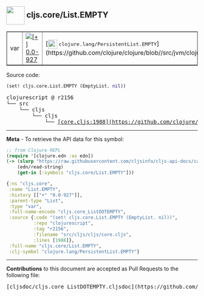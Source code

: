 ## <img width="48px" valign="middle" src="http://i.imgur.com/Hi20huC.png"> cljs.core/List.EMPTY

 <table border="1">
<tr>

<td>var</td>
<td><a href="https://github.com/cljsinfo/cljs-api-docs/tree/0.0-927"><img valign="middle" alt="[+] 0.0-927" src="https://img.shields.io/badge/+-0.0--927-lightgrey.svg"></a> </td>
<td>
[<img height="24px" valign="middle" src="http://i.imgur.com/1GjPKvB.png"> <samp>clojure.lang/PersistentList.EMPTY</samp>](https://github.com/clojure/clojure/blob//src/jvm/clojure/lang/PersistentList.java)
</td>
</tr>
</table>






Source code:

```clj
(set! cljs.core.List.EMPTY (EmptyList. nil))
```

 <pre>
clojurescript @ r2156
└── src
    └── cljs
        └── cljs
            └── <ins>[core.cljs:1988](https://github.com/clojure/clojurescript/blob/r2156/src/cljs/cljs/core.cljs#L1988)</ins>
</pre>


---

__Meta__ - To retrieve the API data for this symbol:

```clj
;; from Clojure REPL
(require '[clojure.edn :as edn])
(-> (slurp "https://raw.githubusercontent.com/cljsinfo/cljs-api-docs/catalog/cljs-api.edn")
    (edn/read-string)
    (get-in [:symbols "cljs.core/List.EMPTY"]))
```

```clj
{:ns "cljs.core",
 :name "List.EMPTY",
 :history [["+" "0.0-927"]],
 :parent-type "List",
 :type "var",
 :full-name-encode "cljs.core_ListDOTEMPTY",
 :source {:code "(set! cljs.core.List.EMPTY (EmptyList. nil))",
          :repo "clojurescript",
          :tag "r2156",
          :filename "src/cljs/cljs/core.cljs",
          :lines [1988]},
 :full-name "cljs.core/List.EMPTY",
 :clj-symbol "clojure.lang/PersistentList.EMPTY"}

```

---

__Contributions__ to this document are accepted as Pull Requests to the following file:

 <pre>
[cljsdoc/cljs.core_ListDOTEMPTY.cljsdoc](https://github.com/cljsinfo/cljs-api-docs/blob/master/cljsdoc/cljs.core_ListDOTEMPTY.cljsdoc)
</pre>

